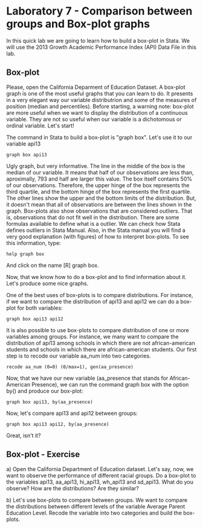 # Laboratory 7 - Comparison between groups and Box-plot graphs

In this quick lab we are going to learn how to build a box-plot in Stata. We will use the 2013 Growth Academic Performance Index (API) Data File in this lab.

## Box-plot

Please, open the California Deparment of Education Dataset. A box-plot graph is one of the most useful graphs that you can learn to do. It presents in a very elegant way our variable distributrion and some of the measures of position (median and percentiles). Before starting, a warning note: box-plot are more useful when we want to display the distribution of a continuous variable. They are not so useful when our variable is a dichotomous or ordinal variable. Let's start!

The command in Stata to build a box-plot is "graph box". Let's use it to our variable api13

```
graph box api13
```

Ugly graph, but very informative. The line in the middle of the box is the median of our variable. It means that half of our observations are less than, aproximally, 793 and half are larger this value. The box itself contains 50%
of our observations. Therefore, the upper hinge of the box represents the third quartile, and the bottom hinge of the box represents the first quartile. The other lines show the upper and the bottom limits of the distribution. But, it doesn't mean that all of observations are between the lines shown in the graph. Box-plots also show observations that are considered outliers. That is, observations that do not fit well in the distribution. There are some formulas available to define what is a outlier. We can check how Stata defines outliers in Stata Manual. Also, in the Stata manual you will find a very good explanation (with figures) of how to interpret box-plots. To see this information, type:

```
help graph box 
```

And click on the name [R] graph box. 

Now, that we know how to do a box-plot and to find information about it. Let's
produce some nice graphs.

One of the best uses of box-plots is to compare distributions. For instance,
if we want to compare the distribution of api13 and api12 we can do a box-plot for 
both variables:

```
graph box api13 api12
```

It is also possible to use box-plots to compare distribution of one or more variables among groups. For instance, we many want to compare the distribution of api13 among schools in which there are not african-american students and schools in which there are african-american students. Our first step is to recode our variable aa_num into two categories. 

```
recode aa_num (0=0) (0/max=1), gen(aa_presence) 
```

Now, that we have our new variable (aa_presence that stands for African-American Presence), we can run the command graph box with the option by() and produce our box-plot:

```
graph box api13, by(aa_presence)
```

Now, let's compare api13 and api12 between groups:

```
graph box api13 api12, by(aa_presence)
```

Great, isn't it?

## Box-plot - Exercise

a) Open the California Department of Education dataset. Let's say, now, we want to observe the performance of different racial groups. Do a box-plot to the variables api13, aa_api13, hi_api13, wh_api13 and sd_api13. What do you observe? How are the distributions? Are they similar?

b) Let's use box-plots to compare between groups. We want to compare the distributions between different levels of the variable Average Parent Education Level.  Recode the variable into two categories and build the box-plots. 
